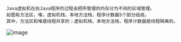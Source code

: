     Java虚拟机在执Java程序的过程会把所管理的内存分为不同的区域管理。
    如图有方法区，堆，虚拟机栈，本地方法栈，程序计数器5个部分组成。
    其中，方法区和堆是线程共享的；虚拟机栈，本地方法栈，程序计数器是线程隔离的。
![image](https://github.com/neojiang/study/blob/master/%E6%B7%B1%E5%85%A5%E7%90%86%E8%A7%A3Java%E8%99%9A%E6%8B%9F%E6%9C%BA/img/Java%E5%86%85%E5%AD%98%E6%A8%A1%E5%9E%8B%E5%9B%BE.png)
